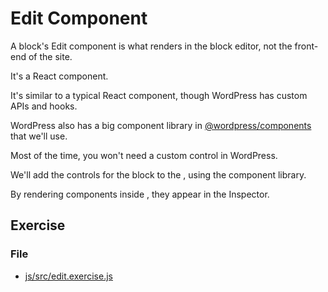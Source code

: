 # Edit Component

A block's Edit component is what renders in the block editor, not the front-end of the site.

It's a React component.

It's similar to a typical React component, though WordPress has custom APIs and hooks.

WordPress also has a big component library in [@wordpress/components](https://github.com/WordPress/gutenberg/tree/trunk/packages/components) that we'll use.

Most of the time, you won't need a custom control in WordPress.

We'll add the controls for the block to the <InspectorControls>, using the component library.

By rendering components inside <InspectorControls>, they appear in the Inspector.

## Exercise

### File
- [js/src/edit.exercise.js](js/src/edit.exercise.js)
